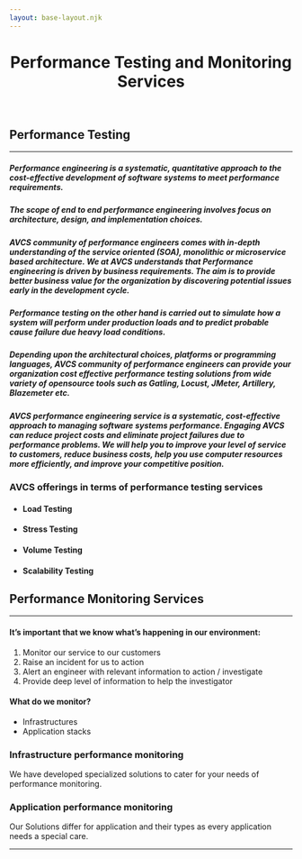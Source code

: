 ```yaml
---
layout: base-layout.njk
---
```



<div class="container-fluid" >
  <h1 style="text-align:center;">Performance Testing and Monitoring Services</h1>
<p>&nbsp</p>
<section  class="row td-box td-box--white td-box--gradient td-box--height-auto">
	<div class="col">
		<div class="row ">
<div class="col-lg-6 mb-2 mb-lg-0">

## Performance Testing
---
##### Performance engineering is a systematic, quantitative approach to the cost-effective development of software systems to meet performance requirements.

##### The scope of end to end performance engineering involves focus on architecture, design, and implementation choices.

##### AVCS community of performance engineers comes with in-depth understanding of the service oriented (SOA), monolithic or microservice based architecture. We at AVCS understands that Performance engineering is driven by business requirements. The aim is to provide better business value for the organization by discovering potential issues early in the development cycle.

##### Performance testing on the other hand is carried out to simulate how a system will perform under production loads and to predict probable cause failure due heavy load conditions.

##### Depending upon the architectural choices, platforms or programming languages, AVCS community of performance engineers can provide your organization cost effective performance testing solutions from wide variety of opensource tools such as Gatling, Locust, JMeter, Artillery, Blazemeter etc.

##### AVCS performance engineering service is a systematic, cost-effective approach to managing software systems performance. Engaging AVCS can reduce project costs and eliminate project failures due to performance problems. We will help you to improve your level of service to customers, reduce business costs, help you use computer resources more efficiently, and improve your competitive position. 

### AVCS offerings in terms of performance testing services

- #### Load Testing
- #### Stress Testing
- #### Volume Testing
- #### Scalability Testing
<p></p>
</div>

<div class="col-lg-6 mb-1 mb-lg-0">

## Performance Monitoring Services
---
#### It’s important that we know what’s happening in our environment:
1. Monitor our service to our customers
2. Raise an incident for us to action
3. Alert an engineer with relevant information to action / investigate
4. Provide deep level of information to help the investigator

#### What do we monitor?
- Infrastructures
- Application stacks

### Infrastructure performance monitoring
We have developed specialized solutions to cater for your needs of performance monitoring.


### Application performance monitoring
Our Solutions differ for application and their types as every application needs a special care.

<p></p>
</div>
<p></p>

</section>
</div>



---

<p>&nbsp;</p>
